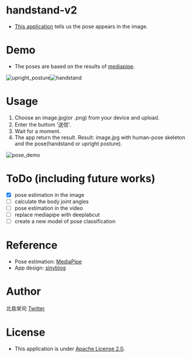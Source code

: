 # handstand-v2
- [This application](https://ai-coach-eiji-handstand-v2.herokuapp.com) tells us the pose appears in the image. 


# Demo
- The poses are based on the results of [mediapipe](https://github.com/google/mediapipe).

![upright_posture](https://user-images.githubusercontent.com/81530619/113407210-cebaa900-93e7-11eb-953b-29fa4d35f351.png)![handstand](https://user-images.githubusercontent.com/81530619/113407202-cc584f00-93e7-11eb-803d-1ac7c8600204.png)

# Usage
1. Choose an image.jpg(or .png) from your device and upload.
2. Enter the buttom '送信'.
3. Wait for a moment.
4. The app return the result.
   Result: 
   image.jpg with human-pose skeleton and the pose(handstand or upright posture).

![pose_demo](https://user-images.githubusercontent.com/81530619/113387837-0e719880-93c8-11eb-85be-a56454b2db0f.png)



# ToDo (including future works)
- [x] pose estimation in the image
- [ ] calculate the body joint angles
- [ ] pose estimation in the video
- [ ] replace mediapipe with deeplabcut
- [ ] create a new model of pose classification

# Reference
- Pose estimation: [MediaPipe](https://github.com/google/mediapipe)
- App design: [sinyblog](https://sinyblog.com/django/api_001/)


# Author
北島栄司 [Twitter](https://twitter.com/1220castillo)


# License
- This application is under [Apache License 2.0](https://github.com/ai-coach-eiji/handstand-v2/blob/main/LICENSE).
